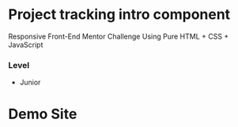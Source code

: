 # Project tracking intro component

Responsive Front-End Mentor Challenge Using Pure HTML + CSS + JavaScript

### Level

- Junior

# Demo Site

